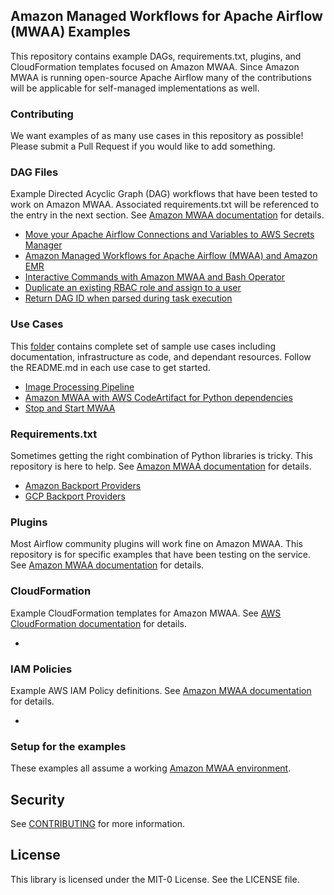 ## Amazon Managed Workflows for Apache Airflow (MWAA) Examples

This repository contains example DAGs, requirements.txt, plugins, and CloudFormation templates focused on Amazon MWAA.  Since Amazon MWAA is running open-source Apache Airflow many of the contributions will be applicable for self-managed implementations as well.

### Contributing

We want examples of as many use cases in this repository as possible! Please submit a Pull Request if you would like to add something.

### DAG Files

Example Directed Acyclic Graph (DAG) workflows that have been tested to work on Amazon MWAA.  Associated requirements.txt will be referenced to the entry in the next section. See [Amazon MWAA documentation](https://docs.aws.amazon.com/mwaa/latest/userguide/configuring-dag-folder.html) for details. 

* [Move your Apache Airflow Connections and Variables to AWS Secrets Manager](dags/metadb_to_secrets_manager)
* [Amazon Managed Workflows for Apache Airflow (MWAA) and Amazon EMR](dags/emr_job)
* [Interactive Commands with Amazon MWAA and Bash Operator](dags/bash_operator_script)
* [Duplicate an existing RBAC role and assign to a user](dags/duplicate_role)
* [Return DAG ID when parsed during task execution](dags/get_dag_id)

### Use Cases
This [folder](./usecases) contains complete set of sample use cases including documentation, infrastructure as code, and dependant resources. Follow the README.md in each use case to get started.

* [Image Processing Pipeline](usecases/image-processing)
* [Amazon MWAA with AWS CodeArtifact for Python dependencies](usecases/mwaa-with-codeartifact)
* [Stop and Start MWAA](usecases/start-stop-mwaa-environment/)

### Requirements.txt

Sometimes getting the right combination of Python libraries is tricky. This repository is here to help. See [Amazon MWAA documentation](https://docs.aws.amazon.com/mwaa/latest/userguide/working-dags-dependencies.html) for details. 

* [Amazon Backport Providers](requirements/amazon_backport)
* [GCP Backport Providers](requirements/gcp_backport)

### Plugins

Most Airflow community plugins will work fine on Amazon MWAA.  This repository is for specific examples that have been testing on the service. See [Amazon MWAA documentation](https://docs.aws.amazon.com/mwaa/latest/userguide/configuring-dag-import-plugins.html) for details. 

### CloudFormation

Example CloudFormation templates for Amazon MWAA.  See [AWS CloudFormation documentation](https://docs.aws.amazon.com/AWSCloudFormation/latest/UserGuide/aws-resource-mwaa-environment.html) for details.

* 

### IAM Policies

Example AWS IAM Policy definitions.  See [Amazon MWAA documentation](https://docs.aws.amazon.com/mwaa/latest/userguide/manage-access.html) for details. 

* 

### Setup for the examples

These examples all assume a working [Amazon MWAA environment](https://aws.amazon.com/managed-workflows-for-apache-airflow/).

## Security

See [CONTRIBUTING](CONTRIBUTING.md#security-issue-notifications) for more information.

## License

This library is licensed under the MIT-0 License. See the LICENSE file.

